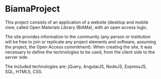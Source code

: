 # BiamaProject

This project consists of an application of a website (desktop and mobile view, called Open Materials Library (BiAMa), with an open access logic.

The site provides information to the community (any person or institution will be free to join or replicate any project elements and software, assuming the project, the Open Access commitment). When creating the site, it was necessary to define the technologies to be used, from the client side to the server side.

The included technologies are: jQuery, AngularJS, NodeJS, ExpressJS, SQL, HTML5, CSS.
